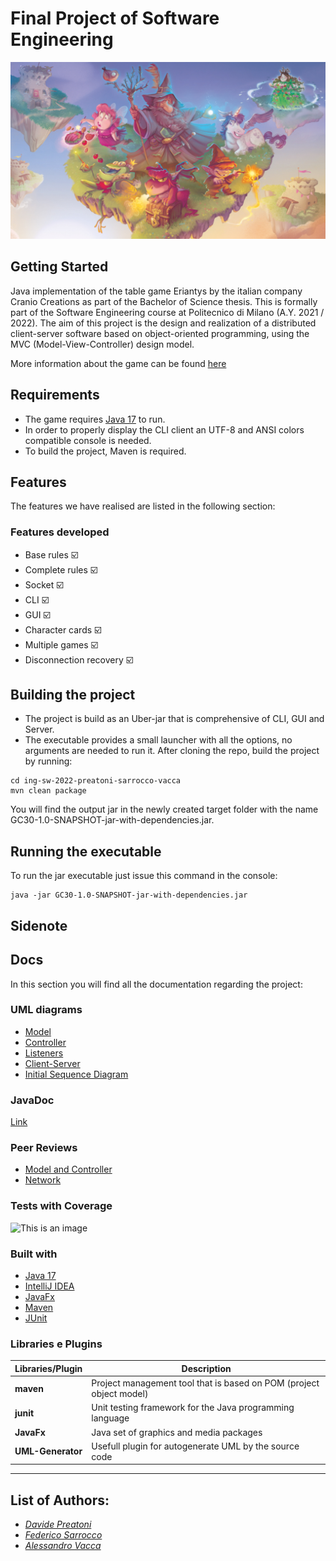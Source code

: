 # Final Project of Software Engineering
![picture](src/main/resources/graphics/backgrounds/menu.jpg)
 
## Getting Started
Java implementation of the table game Eriantys by the italian company Cranio Creations as part of the Bachelor of Science thesis. This is formally part of the Software Engineering course at Politecnico di Milano (A.Y. 2021 / 2022).
The aim of this project is the design and realization of a distributed client-server software based on object-oriented programming, using the MVC (Model-View-Controller) design model. 

More information about the game can be found [here](https://www.craniocreations.it/prodotto/eriantys)

## Requirements
* The game requires [Java 17](https://www.oracle.com/java/technologies/downloads/#java17) to run.
* In order to properly display the CLI client an UTF-8 and ANSI colors compatible console is needed.
* To build the project, Maven is required.
## Features
The features we have realised are listed in the following section:
### Features developed
* Base rules ☑️
* Complete rules ☑️
* Socket ☑️
* CLI ☑️
* GUI ☑️
* Character cards ☑️
* Multiple games ☑️
* Disconnection recovery ☑️
## Building the project
* The project is build as an Uber-jar that is comprehensive of CLI, GUI and Server.
* The executable provides a small launcher with all the options, no arguments are needed to run it.
After cloning the repo, build the project by running:
```
cd ing-sw-2022-preatoni-sarrocco-vacca
mvn clean package
```
You will find the output jar in the newly created target folder with the name GC30-1.0-SNAPSHOT-jar-with-dependencies.jar.
## Running the executable
To run the jar executable just issue this command in the console:
```
java -jar GC30-1.0-SNAPSHOT-jar-with-dependencies.jar
```
## Sidenote


## Docs
In this section you will find all the documentation regarding the project:

### UML diagrams
- [Model](https://github.com/PSV-polimi-2022/ing-sw-2022-preatoni-sarrocco-vacca/tree/main/deliveries/UML/model)
- [Controller](https://github.com/PSV-polimi-2022/ing-sw-2022-preatoni-sarrocco-vacca/tree/main/deliveries/UML/controller)
- [Listeners](https://github.com/PSV-polimi-2022/ing-sw-2022-preatoni-sarrocco-vacca/tree/main/deliveries/UML/listeners)
- [Client-Server](https://github.com/PSV-polimi-2022/ing-sw-2022-preatoni-sarrocco-vacca/tree/main/deliveries/UML/client-server)
- [Initial Sequence Diagram](https://github.com/PSV-polimi-2022/ing-sw-2022-preatoni-sarrocco-vacca/blob/main/deliveries/Sequence%20Diagram/SequenceDiagram_Initial.pdf)

### JavaDoc
[Link](https://github.com/PSV-polimi-2022/ing-sw-2022-preatoni-sarrocco-vacca/tree/main/deliveries/docs)
### Peer Reviews
- [Model and Controller](https://github.com/PSV-polimi-2022/ing-sw-2022-preatoni-sarrocco-vacca/blob/main/deliveries/PeerReview/Peer_Review_UML.pdf)
- [Network](https://github.com/PSV-polimi-2022/ing-sw-2022-preatoni-sarrocco-vacca/blob/main/deliveries/PeerReview/Peer_Review_2_Network.pdf)

### Tests with Coverage
![This is an image](https://github.com/PSV-polimi-2022/ing-sw-2022-preatoni-sarrocco-vacca/blob/main/deliveries/TestCoverage/Test.png)

<a name="built"></a>
### Built with
* [Java 17](https://www.oracle.com/java/technologies/downloads/#java17)
* [IntelliJ IDEA](https://www.jetbrains.com/idea/)
* [JavaFx](https://openjfx.io)
* [Maven](https://maven.apache.org)
* [JUnit](https://junit.org/junit5/)

### Libraries e Plugins
|Libraries/Plugin|Description|
|------------|-----------|
|__maven__|Project management tool that is based on POM (project object model)|
|__junit__|Unit testing framework for the Java programming language|
|__JavaFx__|Java set of graphics and media packages|
|__UML-Generator__|Usefull plugin for autogenerate UML by the source code|
-------------------------------


## List of Authors:

 - *[Davide Preatoni](https://github.com/)*
 - *[Federico Sarrocco](https://github.com/)*
 - *[Alessandro Vacca](https://github.com/)*
 
